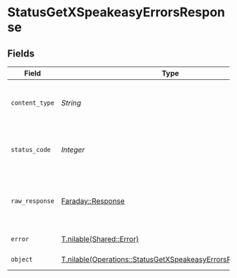 # StatusGetXSpeakeasyErrorsResponse


## Fields

| Field                                                                                                                            | Type                                                                                                                             | Required                                                                                                                         | Description                                                                                                                      |
| -------------------------------------------------------------------------------------------------------------------------------- | -------------------------------------------------------------------------------------------------------------------------------- | -------------------------------------------------------------------------------------------------------------------------------- | -------------------------------------------------------------------------------------------------------------------------------- |
| `content_type`                                                                                                                   | *String*                                                                                                                         | :heavy_check_mark:                                                                                                               | HTTP response content type for this operation                                                                                    |
| `status_code`                                                                                                                    | *Integer*                                                                                                                        | :heavy_check_mark:                                                                                                               | HTTP response status code for this operation                                                                                     |
| `raw_response`                                                                                                                   | [Faraday::Response](https://www.rubydoc.info/gems/faraday/Faraday/Response)                                                      | :heavy_minus_sign:                                                                                                               | Raw HTTP response; suitable for custom response parsing                                                                          |
| `error`                                                                                                                          | [T.nilable(Shared::Error)](../../models/shared/error.md)                                                                         | :heavy_minus_sign:                                                                                                               | Internal Server Error                                                                                                            |
| `object`                                                                                                                         | [T.nilable(Operations::StatusGetXSpeakeasyErrorsResponseBody)](../../models/operations/statusgetxspeakeasyerrorsresponsebody.md) | :heavy_minus_sign:                                                                                                               | Not Implemented                                                                                                                  |
